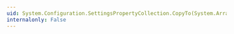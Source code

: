 ```yaml
---
uid: System.Configuration.SettingsPropertyCollection.CopyTo(System.Array,System.Int32)
internalonly: False
---
```

